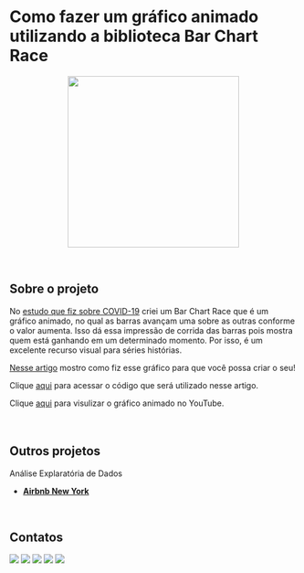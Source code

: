# Como fazer um gráfico animado utilizando a biblioteca Bar Chart Race

<p align="center">
  <img src="covid_gif.gif" height=300px>
</p>
<br/>

## Sobre o projeto
No [estudo que fiz sobre COVID-19](https://github.com/raffaloffredo/covid_2023_portuguese) criei um Bar Chart Race que é um gráfico animado, no qual as barras avançam uma sobre as outras conforme o valor aumenta. Isso dá essa impressão de corrida das barras pois mostra quem está ganhando em um determinado momento. Por isso, é um excelente recurso visual para séries histórias.

[Nesse artigo](https://medium.com/@loffredo.ds/como-criar-um-gr%C3%A1fico-animado-com-o-bar-chart-race-878a0e693246) mostro como fiz esse gráfico para que você possa criar o seu!

Clique [aqui](https://github.com/raffaloffredo/bar_chart_race/blob/main/%5BLoffredoDS%5D_Como_criar_um_gr%C3%A1fico_animado_com_o_Bar_Chart%C2%A0Race.ipynb) para acessar o código que será utilizado nesse artigo.

Clique [aqui](https://www.youtube.com/watch?v=6DQCzydiCQ8) para visulizar o gráfico animado no YouTube.
<br/>
<br/>
<br/>

## Outros projetos

Análise Explaratória de Dados
* **[Airbnb New York](https://github.com/raffaloffredo/airbnb_new_york_portuguese)**
<br/>

 ## Contatos
<div>
  <a href="https://www.linkedin.com/in/raffaela-loffredo/?locale=en_US" target="_blank"><img src="https://img.shields.io/badge/-LinkedIn-%230077B5?style=for-the-badge&logo=linkedin&logoColor=white" target="_blank"></a>
  <a href="https://sites.google.com/view/loffredo/" target="_blank"><img src="https://img.shields.io/badge/website-000000?style=for-the-badge&logo=About.me&logoColor=white"></a>
  <a href = "mailto:raffaloffredo@protonmail.com"><img src="https://img.shields.io/badge/ProtonMail-8B89CC?style=for-the-badge&logo=protonmail&logoColor=white" target="_blank"></a>
  <a href="https://instagram.com/loffredo.ds" target="_blank"><img src="https://img.shields.io/badge/-Instagram-%23E4405F?style=for-the-badge&logo=instagram&logoColor=white" target="_blank"></a>
  <a href="https://medium.com/@loffredo.ds" target="_blank"><img src="https://img.shields.io/badge/Medium-12100E?style=for-the-badge&logo=medium&logoColor=white"></a>
</div>
